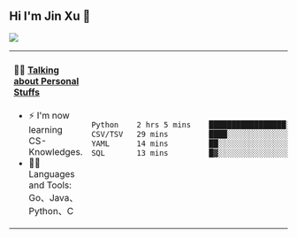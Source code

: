 
## Hi I'm Jin Xu 👋
![](https://komarev.com/ghpvc/?username=jiayouxujin&color=brightgreen&label=PROFILE+VIEWS)



<table align="center">
<tr>
<td valign="top" width="60%">

#### 🏋️‍♀️ <a href="https://github.com/jiayouxujin" target="_blank">Talking about Personal Stuffs</a>
<!-- recent_releases starts -->

- ⚡  I'm now learning CS-Knowledges.  
- 🏊‍♂️ Languages and Tools: Go、Java、Python、C
<!-- recent_releases ends -->
</td>
<td>
 
<!--START_SECTION:waka-->

```txt
Python    2 hrs 5 mins    █████████████████░░░░░░░░   68.59 %
CSV/TSV   29 mins         ████░░░░░░░░░░░░░░░░░░░░░   16.37 %
YAML      14 mins         ██░░░░░░░░░░░░░░░░░░░░░░░   07.78 %
SQL       13 mins         █▓░░░░░░░░░░░░░░░░░░░░░░░   07.26 %
```

<!--END_SECTION:waka-->
 
</td>
</tr>
</table>





